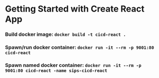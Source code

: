 # Getting Started with Create React App

### Build docker image: `docker build -t cicd-react .`
### Spawn/run docker container: `docker run -it --rm -p 9001:80 cicd-react`
### Spawn named docker container: `docker run -it --rm -p 9001:80 cicd-react -name sips-cicd-react`

